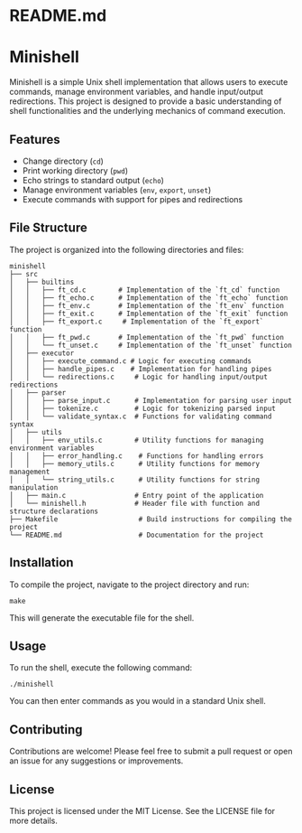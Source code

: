 # README.md

# Minishell

Minishell is a simple Unix shell implementation that allows users to execute commands, manage environment variables, and handle input/output redirections. This project is designed to provide a basic understanding of shell functionalities and the underlying mechanics of command execution.

## Features

- Change directory (`cd`)
- Print working directory (`pwd`)
- Echo strings to standard output (`echo`)
- Manage environment variables (`env`, `export`, `unset`)
- Execute commands with support for pipes and redirections

## File Structure

The project is organized into the following directories and files:

```
minishell
├── src
│   ├── builtins
│   │   ├── ft_cd.c        # Implementation of the `ft_cd` function
│   │   ├── ft_echo.c      # Implementation of the `ft_echo` function
│   │   ├── ft_env.c       # Implementation of the `ft_env` function
│   │   ├── ft_exit.c      # Implementation of the `ft_exit` function
│   │   ├── ft_export.c     # Implementation of the `ft_export` function
│   │   ├── ft_pwd.c       # Implementation of the `ft_pwd` function
│   │   └── ft_unset.c     # Implementation of the `ft_unset` function
│   ├── executor
│   │   ├── execute_command.c # Logic for executing commands
│   │   ├── handle_pipes.c    # Implementation for handling pipes
│   │   └── redirections.c     # Logic for handling input/output redirections
│   ├── parser
│   │   ├── parse_input.c      # Implementation for parsing user input
│   │   ├── tokenize.c         # Logic for tokenizing parsed input
│   │   └── validate_syntax.c  # Functions for validating command syntax
│   ├── utils
│   │   ├── env_utils.c        # Utility functions for managing environment variables
│   │   ├── error_handling.c    # Functions for handling errors
│   │   ├── memory_utils.c      # Utility functions for memory management
│   │   └── string_utils.c      # Utility functions for string manipulation
│   ├── main.c                 # Entry point of the application
│   └── minishell.h            # Header file with function and structure declarations
├── Makefile                    # Build instructions for compiling the project
└── README.md                   # Documentation for the project
```

## Installation

To compile the project, navigate to the project directory and run:

```
make
```

This will generate the executable file for the shell.

## Usage

To run the shell, execute the following command:

```
./minishell
```

You can then enter commands as you would in a standard Unix shell.

## Contributing

Contributions are welcome! Please feel free to submit a pull request or open an issue for any suggestions or improvements.

## License

This project is licensed under the MIT License. See the LICENSE file for more details.